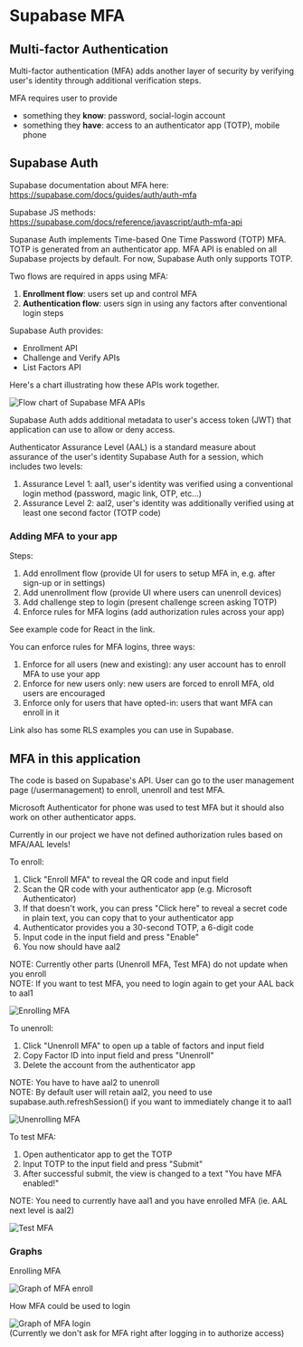 # Supabase MFA

## Multi-factor Authentication
Multi-factor authentication (MFA) adds another layer of security by verifying user's identity through additional verification steps.

MFA requires user to provide
- something they **know**: password, social-login account
- something they **have**: access to an authenticator app (TOTP), mobile phone

## Supabase Auth
Supabase documentation about MFA here: https://supabase.com/docs/guides/auth/auth-mfa

Supabase JS methods: https://supabase.com/docs/reference/javascript/auth-mfa-api

Supanase Auth implements Time-based One Time Password (TOTP) MFA. TOTP is generated from an authenticator app. MFA API is enabled on all Supabase projects by default.
For now, Supabase Auth only supports TOTP.

Two flows are required in apps using MFA:
1. **Enrollment flow**: users set up and control MFA
2. **Authentication flow**: users sign in using any factors after conventional login steps

Supabase Auth provides:
- Enrollment API
- Challenge and Verify APIs
- List Factors API

Here's a chart illustrating how these APIs work together.

![Flow chart of Supabase MFA APIs](docs/pictures/supabase-mfa-apis.png)

Supabase Auth adds additional metadata to user's access token (JWT) that application can use to allow or deny access.

Authenticator Assurance Level (AAL) is a standard measure about assurance of the user's identity Supabase Auth for a session, which includes two levels:
1. Assurance Level 1: aal1, user's identity was verified using a conventional login method (password, magic link, OTP, etc...)
2. Assurance Level 2: aal2, user's identity was additionally verified using at least one second factor (TOTP code)

### Adding MFA to your app

Steps:
1. Add enrollment flow (provide UI for users to setup MFA in, e.g. after sign-up or in settings)
2. Add unenrollment flow (provide UI where users can unenroll devices)
3. Add challenge step to login (present challenge screen asking TOTP)
4. Enforce rules for MFA logins (add authorization rules across your app)

See example code for React in the link.

You can enforce rules for MFA logins, three ways:
1. Enforce for all users (new and existing): any user account has to enroll MFA to use your app
2. Enforce for new users only: new users are forced to enroll MFA, old users are encouraged
3. Enforce only for users that have opted-in: users that want MFA can enroll in it

Link also has some RLS examples you can use in Supabase.

## MFA in this application

The code is based on Supabase's API. User can go to the user management page (/usermanagement) to enroll, unenroll and test MFA.

Microsoft Authenticator for phone was used to test MFA but it should also work on other authenticator apps.

Currently in our project we have not defined authorization rules based on MFA/AAL levels!

To enroll:
1. Click "Enroll MFA" to reveal the QR code and input field
2. Scan the QR code with your authenticator app (e.g. Microsoft Authenticator)
3. If that doesn't work, you can press "Click here" to reveal a secret code in plain text, you can copy that to your authenticator app
3. Authenticator provides you a 30-second TOTP, a 6-digit code
4. Input code in the input field and press "Enable"
5. You now should have aal2

NOTE: Currently other parts (Unenroll MFA, Test MFA) do not update when you enroll  
NOTE: If you want to test MFA, you need to login again to get your AAL back to aal1

![Enrolling MFA](docs/pictures/enroll-mfa.png)

To unenroll:
1. Click "Unenroll MFA" to open up a table of factors and input field
2. Copy Factor ID into input field and press "Unenroll"
3. Delete the account from the authenticator app

NOTE: You have to have aal2 to unenroll  
NOTE: By default user will retain aal2, you need to use supabase.auth.refreshSession() if you want to immediately change it to aal1

![Unenrolling MFA](docs/pictures/unenroll-mfa.png)

To test MFA:
1. Open authenticator app to get the TOTP
2. Input TOTP to the input field and press "Submit"
3. After successful submit, the view is changed to a text "You have MFA enabled!"

NOTE: You need to currently have aal1 and you have enrolled MFA (ie. AAL next level is aal2)

![Test MFA](docs/pictures/test-mfa.png)

### Graphs

Enrolling MFA

![Graph of MFA enroll](docs/graphs/MfaEnroll.png)

How MFA could be used to login

![Graph of MFA login](docs/graphs/MfaLogin.png)  
(Currently we don't ask for MFA right after logging in to authorize access)